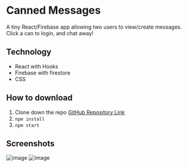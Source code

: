 # Canned Messages

A tiny React/Firebase app allowing two users to view/create messages. Click a can to login, and chat away!

## Technology

- React with Hooks
- Firebase with firestore
- CSS

## How to download

1. Clone down the repo [GitHub Repository Link](https://github.com/djavanm/canned-messages)
2. `npm install`
3. `npm start`

## Screenshots
![image](https://user-images.githubusercontent.com/42783338/118228090-a185ff80-b457-11eb-9081-1f569421442c.png)
![image](https://user-images.githubusercontent.com/42783338/118228125-afd41b80-b457-11eb-991c-611fbf3cd771.png)

